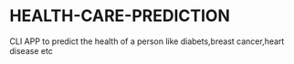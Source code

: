 # HEALTH-CARE-PREDICTION
CLI APP to predict the health of a person like diabets,breast cancer,heart disease etc
